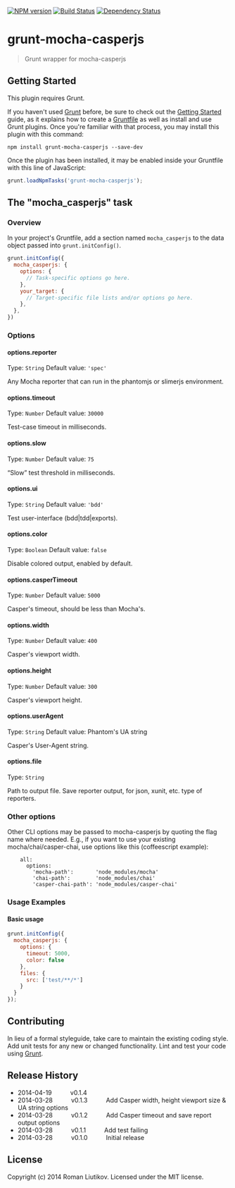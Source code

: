 [![NPM version](https://badge.fury.io/js/grunt-mocha-casperjs.svg)](http://badge.fury.io/js/grunt-mocha-casperjs)
[![Build Status](https://travis-ci.org/roman01la/grunt-mocha-casperjs.svg?branch=master)](https://travis-ci.org/roman01la/grunt-mocha-casperjs)
[![Dependency Status](https://gemnasium.com/roman01la/grunt-mocha-casperjs.svg)](https://gemnasium.com/roman01la/grunt-mocha-casperjs)

# grunt-mocha-casperjs

> Grunt wrapper for mocha-casperjs

## Getting Started
This plugin requires Grunt.

If you haven't used [Grunt](http://gruntjs.com/) before, be sure to check out the [Getting Started](http://gruntjs.com/getting-started) guide, as it explains how to create a [Gruntfile](http://gruntjs.com/sample-gruntfile) as well as install and use Grunt plugins. Once you're familiar with that process, you may install this plugin with this command:

```shell
npm install grunt-mocha-casperjs --save-dev
```

Once the plugin has been installed, it may be enabled inside your Gruntfile with this line of JavaScript:

```js
grunt.loadNpmTasks('grunt-mocha-casperjs');
```

## The "mocha_casperjs" task

### Overview
In your project's Gruntfile, add a section named `mocha_casperjs` to the data object passed into `grunt.initConfig()`.

```js
grunt.initConfig({
  mocha_casperjs: {
    options: {
      // Task-specific options go here.
    },
    your_target: {
      // Target-specific file lists and/or options go here.
    },
  },
})
```

### Options

#### options.reporter
Type: `String`
Default value: `'spec'`

Any Mocha reporter that can run in the phantomjs or slimerjs environment.

#### options.timeout
Type: `Number`
Default value: `30000`

Test-case timeout in milliseconds.

#### options.slow
Type: `Number`
Default value: `75`

“Slow” test threshold in milliseconds.

#### options.ui
Type: `String`
Default value: `'bdd'`

Test user-interface (bdd|tdd|exports).

#### options.color
Type: `Boolean`
Default value: `false`

Disable colored output, enabled by default.

#### options.casperTimeout
Type: `Number`
Default value: `5000`

Casper's timeout, should be less than Mocha's.

#### options.width
Type: `Number`
Default value: `400`

Casper's viewport width.

#### options.height
Type: `Number`
Default value: `300`

Casper's viewport height.

#### options.userAgent
Type: `String`
Default value: Phantom's UA string

Casper's User-Agent string.

#### options.file
Type: `String`

Path to output file. Save reporter output, for json, xunit, etc. type of reporters.

### Other options

Other CLI options may be passed to mocha-casperjs by quoting the flag name where needed. E.g., if you want to use your existing mocha/chai/casper-chai, use options like this (coffeescript example):
```
    all:
      options:
        'mocha-path':       'node_modules/mocha'
        'chai-path':        'node_modules/chai'
        'casper-chai-path': 'node_modules/casper-chai'
```

### Usage Examples

#### Basic usage

```js
grunt.initConfig({
  mocha_casperjs: {
    options: {
      timeout: 5000,
      color: false
    },
    files: {
      src: ['test/**/*']
    }
  }
});
```

## Contributing
In lieu of a formal styleguide, take care to maintain the existing coding style. Add unit tests for any new or changed functionality. Lint and test your code using [Grunt](http://gruntjs.com/).

## Release History
- 2014-04-19   v0.1.4
- 2014-03-28   v0.1.3   Add Casper width, height viewport size & UA string options
- 2014-03-28   v0.1.2   Add Casper timeout and save report output options
- 2014-03-28   v0.1.1   Add test failing
- 2014-03-28   v0.1.0   Initial release

## License
Copyright (c) 2014 Roman Liutikov. Licensed under the MIT license.
